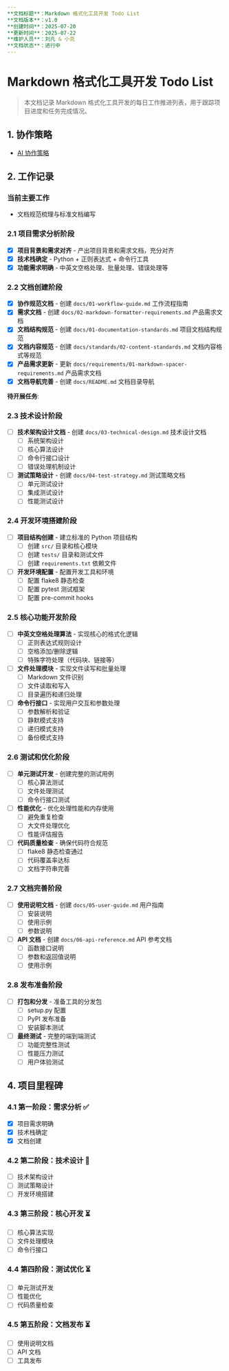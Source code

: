 ```yaml
---
**文档标题**：Markdown 格式化工具开发 Todo List
**文档版本**：v1.0
**创建时间**：2025-07-20
**更新时间**：2025-07-22
**维护人员**：刘凡 & 小克
**文档状态**：进行中
---
```


# Markdown 格式化工具开发 Todo List

> 本文档记录 Markdown 格式化工具开发的每日工作推进列表，用于跟踪项目进度和任务完成情况。

## 1. 协作策略

- [AI 协作策略](01-workflow-guide.md)

## 2. 工作记录

### 当前主要工作

- 文档规范梳理与标准文档编写

### 2.1 项目需求分析阶段

- [x] **项目背景和需求对齐** - 产出项目背景和需求文档，充分对齐
- [x] **技术栈确定** - Python + 正则表达式 + 命令行工具
- [x] **功能需求明确** - 中英文空格处理、批量处理、错误处理等

### 2.2 文档创建阶段

- [x] **协作规范文档** - 创建 `docs/01-workflow-guide.md` 工作流程指南
- [x] **需求文档** - 创建 `docs/02-markdown-formatter-requirements.md` 产品需求文档
- [x] **文档结构规范** - 创建 `docs/01-documentation-standards.md` 项目文档结构规范
- [x] **文档内容规范** - 创建 `docs/standards/02-content-standards.md` 文档内容格式等规范
- [x] **产品需求更新** - 更新 `docs/requirements/01-markdown-spacer-requirements.md` 产品需求文档
- [x] **文档导航完善** - 创建 `docs/README.md` 文档目录导航

**待开展任务**:

### 2.3 技术设计阶段

- [ ] **技术架构设计文档** - 创建 `docs/03-technical-design.md` 技术设计文档
  - [ ] 系统架构设计
  - [ ] 核心算法设计
  - [ ] 命令行接口设计
  - [ ] 错误处理机制设计
- [ ] **测试策略设计** - 创建 `docs/04-test-strategy.md` 测试策略文档
  - [ ] 单元测试设计
  - [ ] 集成测试设计
  - [ ] 性能测试设计

### 2.4 开发环境搭建阶段

- [ ] **项目结构创建** - 建立标准的 Python 项目结构
  - [ ] 创建 `src/` 目录和核心模块
  - [ ] 创建 `tests/` 目录和测试文件
  - [ ] 创建 `requirements.txt` 依赖文件
- [ ] **开发环境配置** - 配置开发工具和环境
  - [ ] 配置 flake8 静态检查
  - [ ] 配置 pytest 测试框架
  - [ ] 配置 pre-commit hooks

### 2.5 核心功能开发阶段

- [ ] **中英文空格处理算法** - 实现核心的格式化逻辑
  - [ ] 正则表达式规则设计
  - [ ] 空格添加/删除逻辑
  - [ ] 特殊字符处理（代码块、链接等）
- [ ] **文件处理模块** - 实现文件读写和批量处理
  - [ ] Markdown 文件识别
  - [ ] 文件读取和写入
  - [ ] 目录遍历和递归处理
- [ ] **命令行接口** - 实现用户交互和参数处理
  - [ ] 参数解析和验证
  - [ ] 静默模式支持
  - [ ] 递归模式支持
  - [ ] 备份模式支持

### 2.6 测试和优化阶段

- [ ] **单元测试开发** - 创建完整的测试用例
  - [ ] 核心算法测试
  - [ ] 文件处理测试
  - [ ] 命令行接口测试
- [ ] **性能优化** - 优化处理性能和内存使用
  - [ ] 避免重复检查
  - [ ] 大文件处理优化
  - [ ] 性能评估报告
- [ ] **代码质量检查** - 确保代码符合规范
  - [ ] flake8 静态检查通过
  - [ ] 代码覆盖率达标
  - [ ] 文档字符串完善

### 2.7 文档完善阶段

- [ ] **使用说明文档** - 创建 `docs/05-user-guide.md` 用户指南
  - [ ] 安装说明
  - [ ] 使用示例
  - [ ] 参数说明
- [ ] **API 文档** - 创建 `docs/06-api-reference.md` API 参考文档
  - [ ] 函数接口说明
  - [ ] 参数和返回值说明
  - [ ] 使用示例

### 2.8 发布准备阶段

- [ ] **打包和分发** - 准备工具的分发包
  - [ ] setup.py 配置
  - [ ] PyPI 发布准备
  - [ ] 安装脚本测试
- [ ] **最终测试** - 完整的端到端测试
  - [ ] 功能完整性测试
  - [ ] 性能压力测试
  - [ ] 用户体验测试

## 4. 项目里程碑

### 4.1 第一阶段：需求分析 ✅

- [x] 项目需求明确
- [x] 技术栈确定
- [x] 文档创建

### 4.2 第二阶段：技术设计 🔄

- [ ] 技术架构设计
- [ ] 测试策略设计
- [ ] 开发环境搭建

### 4.3 第三阶段：核心开发 ⏳

- [ ] 核心算法实现
- [ ] 文件处理模块
- [ ] 命令行接口

### 4.4 第四阶段：测试优化 ⏳

- [ ] 单元测试开发
- [ ] 性能优化
- [ ] 代码质量检查

### 4.5 第五阶段：文档发布 ⏳

- [ ] 使用说明文档
- [ ] API 文档
- [ ] 工具发布
